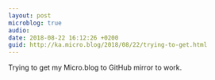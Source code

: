 ```yaml
---
layout: post
microblog: true
audio: 
date: 2018-08-22 16:12:26 +0200
guid: http://ka.micro.blog/2018/08/22/trying-to-get.html
---
```

Trying to get my Micro.blog to GitHub mirror to work.
